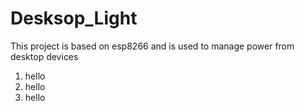 # Desksop_Light
This project is based on esp8266 and is used to manage power from desktop devices
1. hello
2. hello
3. hello
